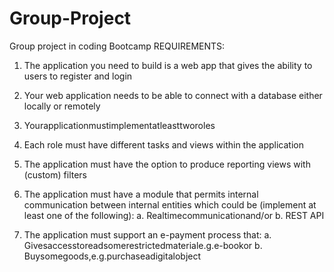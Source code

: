 # Group-Project
Group project in coding Bootcamp
REQUIREMENTS:

1. The application you need to build is a web app that gives the ability to users to register and login 

2. Your web application needs to be able to connect with a database either locally or remotely 

3. Yourapplicationmustimplementatleasttworoles

4. Each role must have different tasks and views within the
application 

5. The application must have the option to produce reporting views
with (custom) filters 

6. The application must have a module that permits internal
communication between internal entities which could be (implement at least one of the following): 
a. Realtimecommunicationand/or
b. REST API

7. The application must support an e-payment process that:
a. Givesaccesstoreadsomerestrictedmateriale.g.e-bookor 
b. Buysomegoods,e.g.purchaseadigitalobject
